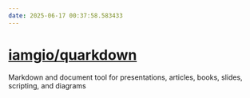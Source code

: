 ```yaml
---
date: 2025-06-17 00:37:58.583433
---
```


# [iamgio/quarkdown](https://github.com/iamgio/quarkdown)

Markdown and document tool for presentations, articles, books, slides, scripting, and diagrams